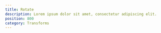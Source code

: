 ```yaml
---
title: Rotate
description: Lorem ipsum dolor sit amet, consectetur adipiscing elit.
position: 800
category: Transforms
---
```

